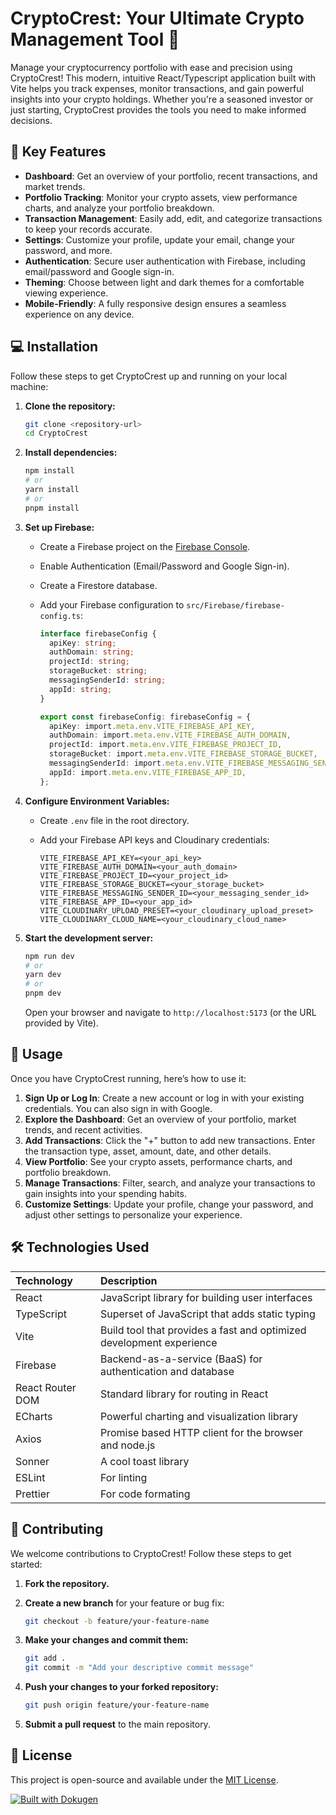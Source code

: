 # CryptoCrest: Your Ultimate Crypto Management Tool 💎

Manage your cryptocurrency portfolio with ease and precision using CryptoCrest! This modern, intuitive React/Typescript application built with Vite helps you track expenses, monitor transactions, and gain powerful insights into your crypto holdings. Whether you're a seasoned investor or just starting, CryptoCrest provides the tools you need to make informed decisions.

## 🌟 Key Features

*   **Dashboard**: Get an overview of your portfolio, recent transactions, and market trends.
*   **Portfolio Tracking**: Monitor your crypto assets, view performance charts, and analyze your portfolio breakdown.
*   **Transaction Management**: Easily add, edit, and categorize transactions to keep your records accurate.
*   **Settings**: Customize your profile, update your email, change your password, and more.
*   **Authentication**: Secure user authentication with Firebase, including email/password and Google sign-in.
*   **Theming**: Choose between light and dark themes for a comfortable viewing experience.
*   **Mobile-Friendly**: A fully responsive design ensures a seamless experience on any device.

## 💻 Installation

Follow these steps to get CryptoCrest up and running on your local machine:

1.  **Clone the repository:**

    ```bash
    git clone <repository-url>
    cd CryptoCrest
    ```

2.  **Install dependencies:**

    ```bash
    npm install
    # or
    yarn install
    # or
    pnpm install
    ```

3.  **Set up Firebase:**

    *   Create a Firebase project on the [Firebase Console](https://console.firebase.google.com/).
    *   Enable Authentication (Email/Password and Google Sign-in).
    *   Create a Firestore database.
    *   Add your Firebase configuration to `src/Firebase/firebase-config.ts`:

        ```typescript
        interface firebaseConfig {
          apiKey: string;
          authDomain: string;
          projectId: string;
          storageBucket: string;
          messagingSenderId: string;
          appId: string;
        }

        export const firebaseConfig: firebaseConfig = {
          apiKey: import.meta.env.VITE_FIREBASE_API_KEY,
          authDomain: import.meta.env.VITE_FIREBASE_AUTH_DOMAIN,
          projectId: import.meta.env.VITE_FIREBASE_PROJECT_ID,
          storageBucket: import.meta.env.VITE_FIREBASE_STORAGE_BUCKET,
          messagingSenderId: import.meta.env.VITE_FIREBASE_MESSAGING_SENDER_ID,
          appId: import.meta.env.VITE_FIREBASE_APP_ID,
        };
        ```

4.  **Configure Environment Variables:**

    *   Create `.env` file in the root directory.
    *   Add your Firebase API keys and Cloudinary credentials:

        ```
        VITE_FIREBASE_API_KEY=<your_api_key>
        VITE_FIREBASE_AUTH_DOMAIN=<your_auth_domain>
        VITE_FIREBASE_PROJECT_ID=<your_project_id>
        VITE_FIREBASE_STORAGE_BUCKET=<your_storage_bucket>
        VITE_FIREBASE_MESSAGING_SENDER_ID=<your_messaging_sender_id>
        VITE_FIREBASE_APP_ID=<your_app_id>
        VITE_CLOUDINARY_UPLOAD_PRESET=<your_cloudinary_upload_preset>
        VITE_CLOUDINARY_CLOUD_NAME=<your_cloudinary_cloud_name>
        ```

5.  **Start the development server:**

    ```bash
    npm run dev
    # or
    yarn dev
    # or
    pnpm dev
    ```

    Open your browser and navigate to `http://localhost:5173` (or the URL provided by Vite).

## 🚀 Usage

Once you have CryptoCrest running, here’s how to use it:

1.  **Sign Up or Log In**: Create a new account or log in with your existing credentials. You can also sign in with Google.
2.  **Explore the Dashboard**: Get an overview of your portfolio, market trends, and recent activities.
3.  **Add Transactions**: Click the "+" button to add new transactions. Enter the transaction type, asset, amount, date, and other details.
4.  **View Portfolio**: See your crypto assets, performance charts, and portfolio breakdown.
5.  **Manage Transactions**: Filter, search, and analyze your transactions to gain insights into your spending habits.
6.  **Customize Settings**: Update your profile, change your password, and adjust other settings to personalize your experience.

## 🛠️ Technologies Used

| Technology       | Description                                                                      |
| :--------------- | :------------------------------------------------------------------------------- |
| React            | JavaScript library for building user interfaces                                  |
| TypeScript       | Superset of JavaScript that adds static typing                                  |
| Vite             | Build tool that provides a fast and optimized development experience            |
| Firebase         | Backend-as-a-service (BaaS) for authentication and database                   |
| React Router DOM | Standard library for routing in React                                            |
| ECharts          | Powerful charting and visualization library                                      |
| Axios            | Promise based HTTP client for the browser and node.js                            |
| Sonner           |  A cool toast library                                                     |
| ESLint           |  For linting                                                        |
| Prettier           | For code formating                                                           |

## 🤝 Contributing

We welcome contributions to CryptoCrest! Follow these steps to get started:

1.  **Fork the repository.**
2.  **Create a new branch** for your feature or bug fix:

    ```bash
    git checkout -b feature/your-feature-name
    ```

3.  **Make your changes and commit them:**

    ```bash
    git add .
    git commit -m "Add your descriptive commit message"
    ```

4.  **Push your changes to your forked repository:**

    ```bash
    git push origin feature/your-feature-name
    ```

5.  **Submit a pull request** to the main repository.

## 📜 License

This project is open-source and available under the [MIT License](LICENSE).

[![Built with Dokugen](https://img.shields.io/badge/Built%20with-Dokugen-brightgreen)](https://github.com/samueltuoyo15/Dokugen)
